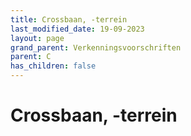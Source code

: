 ```yaml
---
title: Crossbaan, -terrein
last_modified_date: 19-09-2023
layout: page
grand_parent: Verkenningsvoorschriften
parent: C
has_children: false
---
```


Crossbaan, -terrein
===================

